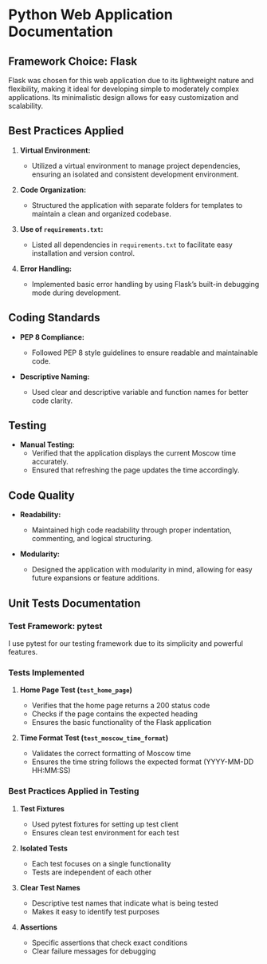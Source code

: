 # Python Web Application Documentation

## Framework Choice: Flask

Flask was chosen for this web application due to its lightweight nature and flexibility, making it ideal for developing simple to moderately complex applications. Its minimalistic design allows for easy customization and scalability.

## Best Practices Applied

1. **Virtual Environment:**
   - Utilized a virtual environment to manage project dependencies, ensuring an isolated and consistent development environment.

2. **Code Organization:**
   - Structured the application with separate folders for templates to maintain a clean and organized codebase.

3. **Use of `requirements.txt`:**
   - Listed all dependencies in `requirements.txt` to facilitate easy installation and version control.

4. **Error Handling:**
   - Implemented basic error handling by using Flask’s built-in debugging mode during development.

## Coding Standards

- **PEP 8 Compliance:**
  - Followed PEP 8 style guidelines to ensure readable and maintainable code.
  
- **Descriptive Naming:**
  - Used clear and descriptive variable and function names for better code clarity.

## Testing

- **Manual Testing:**
  - Verified that the application displays the current Moscow time accurately.
  - Ensured that refreshing the page updates the time accordingly.

## Code Quality

- **Readability:**
  - Maintained high code readability through proper indentation, commenting, and logical structuring.

- **Modularity:**
  - Designed the application with modularity in mind, allowing for easy future expansions or feature additions.

## Unit Tests Documentation

### Test Framework: pytest

I use pytest for our testing framework due to its simplicity and powerful features.

### Tests Implemented

1. **Home Page Test (`test_home_page`)**
   - Verifies that the home page returns a 200 status code
   - Checks if the page contains the expected heading
   - Ensures the basic functionality of the Flask application

2. **Time Format Test (`test_moscow_time_format`)**
   - Validates the correct formatting of Moscow time
   - Ensures the time string follows the expected format (YYYY-MM-DD HH:MM:SS)

### Best Practices Applied in Testing

1. **Test Fixtures**
   - Used pytest fixtures for setting up test client
   - Ensures clean test environment for each test

2. **Isolated Tests**
   - Each test focuses on a single functionality
   - Tests are independent of each other

3. **Clear Test Names**
   - Descriptive test names that indicate what is being tested
   - Makes it easy to identify test purposes

4. **Assertions**
   - Specific assertions that check exact conditions
   - Clear failure messages for debugging
